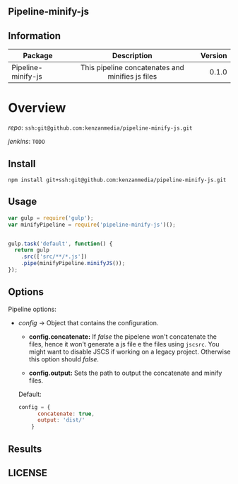 ## Pipeline-minify-js


## Information

| Package       | Description   | Version|
| ------------- |:-------------:| -----:|
| Pipeline-minify-js| This pipeline concatenates and minifies js files | 0.1.0 |

# Overview


_repo_: `ssh:git@github.com:kenzanmedia/pipeline-minify-js.git`

_jenkins_: `TODO`

## Install
`npm install git+ssh:git@github.com:kenzanmedia/pipeline-minify-js.git`

## Usage
```javascript
var gulp = require('gulp');
var minifyPipeline = require('pipeline-minify-js')();


gulp.task('default', function() {
  return gulp
    .src(['src/**/*.js'])
    .pipe(minifyPipeline.minifyJS());
});
```

## Options

Pipeline options:
* _config_ -> Object that contains the configuration.

    + __config.concatenate:__ If _false_ the pipelene won't concatenate the files, hence it won't generate a js file e the files using `jscsrc`. You might want to disable JSCS if working on a legacy project. Otherwise this option should _false_.

    + __config.output:__ Sets the path to output the concatenate and minify files.


  Default:
  ```javascript
  config = {
        concatenate: true,
        output: 'dist/'  
      }
  ```  



## Results





## LICENSE
